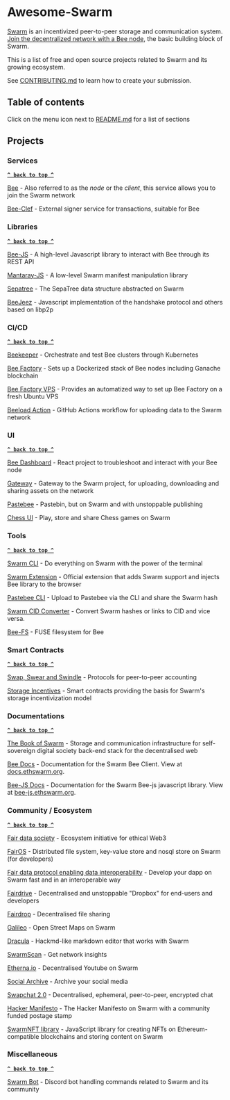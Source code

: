 # Awesome-Swarm

[Swarm](https://www.ethswarm.org/) is an incentivized peer-to-peer storage and communication system. [Join the decentralized network with a Bee node](https://docs.ethswarm.org/docs/installation/quick-start), the basic building block of Swarm.

This is a list of free and open source projects related to Swarm and its growing ecosystem.

See [CONTRIBUTING.md](CONTRIBUTING.md) to learn how to create your submission.

## Table of contents

Click on the menu icon next to [README.md](#readme) for a list of sections

## Projects

### Services

**[`^ back to top ^`](#)**

[Bee](https://github.com/ethersphere/bee) - Also referred to as the _node_ or the _client_, this service allows you to join the Swarm network

[Bee-Clef](https://github.com/ethersphere/bee-clef) - External signer service for transactions, suitable for Bee

### Libraries

**[`^ back to top ^`](#)**

[Bee-JS](https://github.com/ethersphere/bee-js) - A high-level Javascript library to interact with Bee through its REST API

[Mantaray-JS](https://github.com/ethersphere/mantaray-js) - A low-level Swarm manifest manipulation library

[Sepatree](https://github.com/dr-chesster/sepatree) - The SepaTree data structure abstracted on Swarm

[BeeJeez](https://github.com/beejeez/beejeez) - Javascript implementation of the handshake protocol and others based on libp2p

### CI/CD

**[`^ back to top ^`](#)**

[Beekeeper](https://github.com/ethersphere/beekeeper) - Orchestrate and test Bee clusters through Kubernetes

[Bee Factory](https://github.com/ethersphere/bee-factory) - Sets up a Dockerized stack of Bee nodes including Ganache blockchain

[Bee Factory VPS](https://github.com/Cafe137/bee-factory-vps) - Provides an automatized way to set up Bee Factory on a fresh Ubuntu VPS

[Beeload Action](https://github.com/ethersphere/beeload-action) - GitHub Actions workflow for uploading data to the Swarm network

### UI

**[`^ back to top ^`](#)**

[Bee Dashboard](https://github.com/ethersphere/bee-dashboard) - React project to troubleshoot and interact with your Bee node

[Gateway](https://github.com/ethersphere/gateway) - Gateway to the Swarm project, for uploading, downloading and sharing assets on the network

[Pastebee](https://github.com/1up-digital/pastebee) - Pastebin, but on Swarm and with unstoppable publishing

[Chess UI](https://github.com/dr-chesster/chess-ui) - Play, store and share Chess games on Swarm

### Tools

**[`^ back to top ^`](#)**

[Swarm CLI](https://github.com/ethersphere/swarm-cli) - Do everything on Swarm with the power of the terminal

[Swarm Extension](https://github.com/ethersphere/swarm-extension) - Official extension that adds Swarm support and injects Bee library to the browser

[Pastebee CLI](https://github.com/AuHau/pastebee-cli) - Upload to Pastebee via the CLI and share the Swarm hash

[Swarm CID Converter](https://github.com/agazso/swarm-cid-converter) - Convert Swarm hashes or links to CID and vice versa.

[Bee-FS](https://github.com/aloknerurkar/bee-fs) - FUSE filesystem for Bee

### Smart Contracts

**[`^ back to top ^`](#)**

[Swap, Swear and Swindle](https://github.com/ethersphere/swap-swear-and-swindle) - Protocols for peer-to-peer accounting

[Storage Incentives](https://github.com/ethersphere/storage-incentives) - Smart contracts providing the basis for Swarm's storage incentivization model

### Documentations

**[`^ back to top ^`](#)**

[The Book of Swarm](https://docs.ethswarm.org/the-book-of-swarm.pdf) - Storage and communication infrastructure for self-sovereign digital society back-end stack for the decentralised web

[Bee Docs](https://github.com/ethersphere/bee-docs) - Documentation for the Swarm Bee Client. View at [docs.ethswarm.org](https://docs.ethswarm.org/docs/).

[Bee-JS Docs](https://github.com/ethersphere/bee-js-docs) - Documentation for the Swarm Bee-js javascript library. View at [bee-js.ethswarm.org](https://bee-js.ethswarm.org/docs/).

### Community / Ecosystem

**[`^ back to top ^`](#)**

[Fair data society](https://fairdatasociety.org/) - Ecosystem initiative for ethical Web3

[FairOS](https://github.com/fairDataSociety/fairOS-dfs) - Distributed file system, key-value store and nosql store on Swarm (for developers)

[Fair data protocol enabling data interoperability](https://github.com/fairDataSociety/FIPs/blob/master/text/0001-fdp-roadmap.md) - Develop your dapp on Swarm fast and in an interoperable way

[Fairdrive](https://fairdrive.fairdatasociety.org/) - Decentralised and unstoppable "Dropbox" for end-users and developers

[Fairdrop](https://fairdrop.xyz) - Decentralised file sharing

[Galileo](https://app.galileo.fairdatasociety.org/) - Open Street Maps on Swarm

[Dracula](https://app.dracula.fairdatasociety.org/) - Hackmd-like markdown editor that works with Swarm

[SwarmScan](https://swarmscan.resenje.org/) - Get network insights

[Etherna.io](https://etherna.io/) - Decentralised Youtube on Swarm

[Social Archive](https://socialarchive.info/) - Archive your social media

[Swapchat 2.0](https://swapchat.bzz.link) - Decentralised, ephemeral, peer-to-peer, encrypted chat

[Hacker Manifesto](https://bah5acgza3gsduiek2cykkbj27jd7ug2vpzi3exbsfd76mjujqijcjvmo4mia.bzz.link) - The Hacker Manifesto on Swarm with a community funded postage stamp

[SwarmNFT library](https://github.com/igar1991/SwarmNFT) - JavaScript library for creating NFTs on Ethereum-compatible blockchains and storing content on Swarm

### Miscellaneous

**[`^ back to top ^`](#)**

[Swarm Bot](https://github.com/ethersphere/swarm-bot) - Discord bot handling commands related to Swarm and its community

